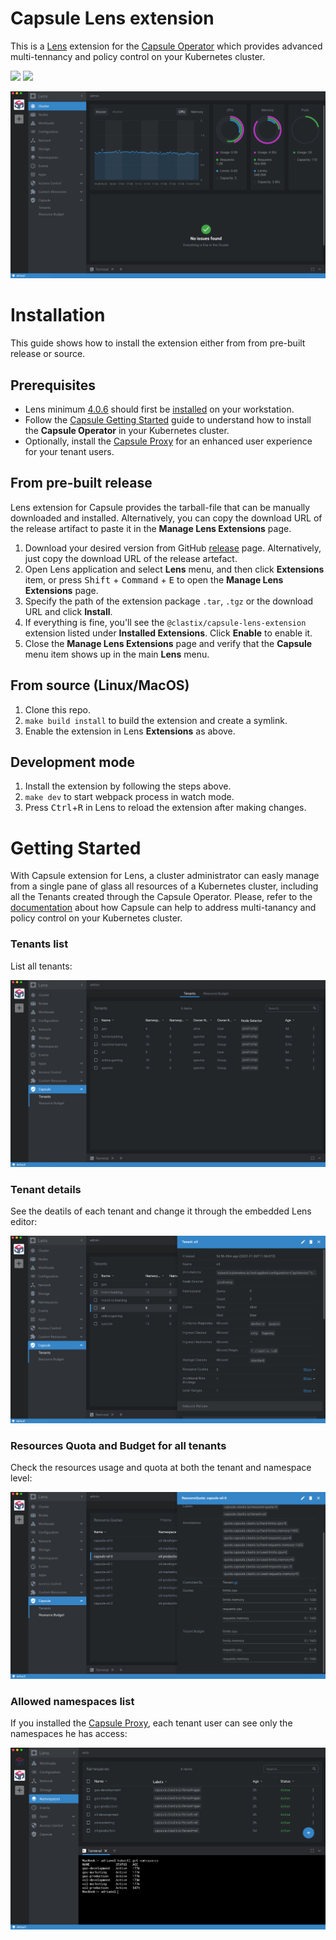 # Capsule Lens extension

This is a [Lens](https://github.com/lensapp/lens) extension for the [Capsule Operator](https://github.com/clastix/capsule) which provides advanced multi-tennancy and policy control on your Kubernetes cluster.

<p align="left">
  <img src="https://img.shields.io/github/license/clastix/capsule-lens-extension"/>
  <a href="https://github.com/clastix/capsule-lens-extension/releases">
    <img src="https://img.shields.io/github/v/release/clastix/capsule-lens-extension"/>
  </a>
</p>

![Screenshot](assets/images/capsule-lens.png)

# Installation

This guide shows how to install the extension either from from pre-built release or source.

## Prerequisites

* Lens minimum [4.0.6](https://github.com/lensapp/lens/releases/tag/v4.0.6) should first be [installed](https://github.com/lensapp/lens#installation) on your workstation.
* Follow the [Capsule Getting Started](https://github.com/clastix/capsule/blob/master/docs/operator/getting-started.md) guide to understand how to install the **Capsule Operator** in your Kubernetes cluster.
* Optionally, install the [Capsule Proxy](https://github.com/clastix/capsule-proxy) for an enhanced user experience for your tenant users. 

## From pre-built release
Lens extension for Capsule provides the tarball-file that can be manually
downloaded and installed. Alternatively, you can copy the download URL of the release artifact to paste it in the
**Manage Lens Extensions** page.

1. Download your desired version from GitHub [release](https://github.com/clastix/capsule-lens-extension/releases) page. Alternatively, just copy the download URL of the release artefact.
2. Open Lens application and select **Lens** menu, and then click **Extensions** item, or press
   <kbd>Shift</kbd> + <kbd>Command</kbd> + <kbd>E</kbd> to open the **Manage Lens Extensions** page.
3. Specify the path of the extension package `.tar`, `.tgz` or the download URL and click **Install**.
4. If everything is fine, you'll see the `@clastix/capsule-lens-extension` extension listed under
   **Installed Extensions**. Click **Enable** to enable it.
5. Close the **Manage Lens Extensions** page and verify that the **Capsule** menu item shows up in the main **Lens** menu.

## From source (Linux/MacOS)

1. Clone this repo.
2. `make build install` to build the extension and create a symlink.
3. Enable the extension in Lens **Extensions** as above.

## Development mode

1. Install the extension by following the steps above.
2. `make dev` to start webpack process in watch mode.
3. Press <kbd>Ctrl</kbd>+<kbd>R</kbd> in Lens to reload the extension after making changes.

# Getting Started

With Capsule extension for Lens, a cluster administrator can easly manage from a single pane of glass all resources of a Kubernetes cluster, including all the Tenants created through the Capsule Operator. Please, refer to the [documentation](https://github.com/clastix/capsule/blob/master/docs/index.md) about how Capsule can help to address multi-tanancy and policy control on your Kubernetes cluster.

### Tenants list
List all tenants:

![Tenants List](assets/images/capsule-lens-tenants-list.png)

### Tenant details
See the deatils of each tenant and change it through the embedded Lens editor:

![Tenant details](assets/images/capsule-lens-tenant-details.png)

### Resources Quota and Budget for all tenants 
Check the resources usage and quota at both the tenant and namespace level:

![Resources Quota and Budget](assets/images/capsule-lens-resources-budget.png)

### Allowed namespaces list
If you installed the [Capsule Proxy](https://github.com/clastix/capsule-proxy), each tenant user can see only the namespaces he has access:

![Allowed namespaces list](assets/images/capsule-lens-namespaces.png)